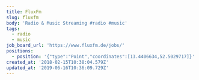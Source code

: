 ```yaml
---
title: FluxFm
slug: fluxfm
body: 'Radio & Music Streaming #radio #music'
tags:
  - radio
  - music
job_board_url: 'https://www.fluxfm.de/jobs/'
positions:
  - position: '{"type":"Point","coordinates":[13.4406634,52.5029717]}'
created_at: '2018-02-15T10:38:04.579Z'
updated_at: '2019-06-16T10:36:09.729Z'
---
```


